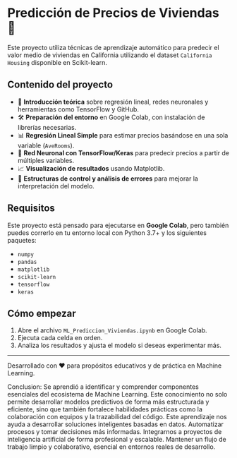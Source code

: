 # Predicción de Precios de Viviendas 🏡

Este proyecto utiliza técnicas de aprendizaje automático para predecir el valor medio de viviendas en California utilizando el dataset `California Housing` disponible en Scikit-learn.

## Contenido del proyecto

- 📘 **Introducción teórica** sobre regresión lineal, redes neuronales y herramientas como TensorFlow y GitHub.
- 🛠️ **Preparación del entorno** en Google Colab, con instalación de librerías necesarias.
- 📊 **Regresión Lineal Simple** para estimar precios basándose en una sola variable (`AveRooms`).
- 🤖 **Red Neuronal con TensorFlow/Keras** para predecir precios a partir de múltiples variables.
- 📈 **Visualización de resultados** usando Matplotlib.
- 🧠 **Estructuras de control y análisis de errores** para mejorar la interpretación del modelo.

## Requisitos

Este proyecto está pensado para ejecutarse en **Google Colab**, pero también puedes correrlo en tu entorno local con Python 3.7+ y los siguientes paquetes:

- `numpy`
- `pandas`
- `matplotlib`
- `scikit-learn`
- `tensorflow`
- `keras`

## Cómo empezar

1. Abre el archivo `ML_Prediccion_Viviendas.ipynb` en Google Colab.
2. Ejecuta cada celda en orden.
3. Analiza los resultados y ajusta el modelo si deseas experimentar más.

---

Desarrollado con ❤️ para propósitos educativos y de práctica en Machine Learning.

Conclusion:
Se aprendió a identificar y comprender componentes esenciales del ecosistema de Machine Learning.
Este conocimiento no solo permite desarrollar modelos predictivos de forma más estructurada y eficiente, sino que también fortalece habilidades prácticas
como la colaboración con equipos y la trazabilidad del código.
Este aprendizaje nos ayuda a desarrollar soluciones inteligentes basadas en datos. Automatizar procesos y tomar decisiones más informadas. Integrarnos a proyectos de inteligencia artificial de forma profesional y escalable. Mantener un flujo de trabajo limpio y colaborativo, esencial en entornos reales de desarrollo.

